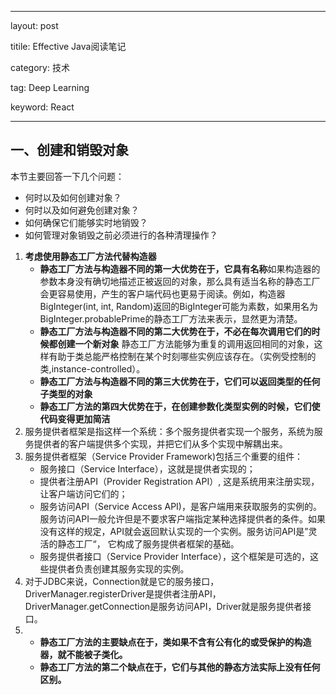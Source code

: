 ---

layout: post

titile: Effective Java阅读笔记

category: 技术

tag: Deep Learning

keyword: React

----

## 一、创建和销毁对象

本节主要回答一下几个问题：

+ 何时以及如何创建对象？
+ 何时以及如何避免创建对象？
+ 如何确保它们能够实时地销毁？
+ 如何管理对象销毁之前必须进行的各种清理操作？

1. **考虑使用静态工厂方法代替构造器** 
   + **静态工厂方法与构造器不同的第一大优势在于，它具有名称**如果构造器的参数本身没有确切地描述正被返回的对象，那么具有适当名称的静态工厂会更容易使用，产生的客户端代码也更易于阅读。例如，构造器BigInteger(int, int, Random)返回的BigInteger可能为素数，如果用名为BigInteger.probablePrime的静态工厂方法来表示，显然更为清楚。
   + **静态工厂方法与构造器不同的第二大优势在于，不必在每次调用它们的时候都创建一个新对象** 静态工厂方法能够为重复的调用返回相同的对象，这样有助于类总能严格控制在某个时刻哪些实例应该存在。（实例受控制的类,instance-controlled）。
   + **静态工厂方法与构造器不同的第三大优势在于，它们可以返回类型的任何子类型的对象** 
   + **静态工厂方法的第四大优势在于，在创建参数化类型实例的时候，它们使代码变得更加简洁**
2. 服务提供者框架是指这样一个系统：多个服务提供者实现一个服务，系统为服务提供者的客户端提供多个实现，并把它们从多个实现中解耦出来。
3. 服务提供者框架（Service Provider Framework)包括三个重要的组件：
   + 服务接口（Service Interface），这就是提供者实现的；
   + 提供者注册API（Provider Registration API）, 这是系统用来注册实现，让客户端访问它们的；
   + 服务访问API（Service Access API)，是客户端用来获取服务的实例的。服务访问API一般允许但是不要求客户端指定某种选择提供者的条件。如果没有这样的规定，API就会返回默认实现的一个实例。服务访问API是”灵活的静态工厂“， 它构成了服务提供者框架的基础。
   + 服务提供者接口（Service Provider Interface），这个框架是可选的，这些提供者负责创建其服务实现的实例。
4. 对于JDBC来说，Connection就是它的服务接口，DriverManager.registerDriver是提供者注册API，DriverManager.getConnection是服务访问API，Driver就是服务提供者接口。
5. + **静态工厂方法的主要缺点在于，类如果不含有公有化的或受保护的构造器，就不能被子类化。**
   + **静态工厂方法的第二个缺点在于，它们与其他的静态方法实际上没有任何区别。**

